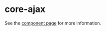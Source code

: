 core-ajax
=========

See the [component page](https://polymerdocs.googleplex.com/docs/elements/core-elements.html#core-ajax) for more information.
